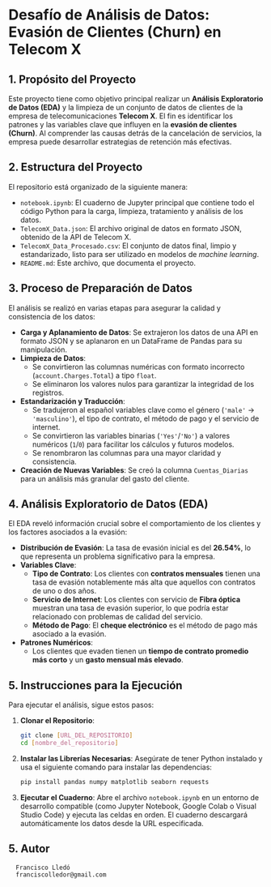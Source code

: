 # Desafío de Análisis de Datos: Evasión de Clientes (Churn) en Telecom X

## 1. Propósito del Proyecto

Este proyecto tiene como objetivo principal realizar un **Análisis Exploratorio de Datos (EDA)** y la limpieza de un conjunto de datos de clientes de la empresa de telecomunicaciones **Telecom X**. El fin es identificar los patrones y las variables clave que influyen en la **evasión de clientes (Churn)**. Al comprender las causas detrás de la cancelación de servicios, la empresa puede desarrollar estrategias de retención más efectivas.

## 2. Estructura del Proyecto
El repositorio está organizado de la siguiente manera:

* `notebook.ipynb`: El cuaderno de Jupyter principal que contiene todo el código Python para la carga, limpieza, tratamiento y análisis de los datos.
* `TelecomX_Data.json`: El archivo original de datos en formato JSON, obtenido de la API de Telecom X.
* `TelecomX_Data_Procesado.csv`: El conjunto de datos final, limpio y estandarizado, listo para ser utilizado en modelos de *machine learning*.
* `README.md`: Este archivo, que documenta el proyecto.

## 3. Proceso de Preparación de Datos

El análisis se realizó en varias etapas para asegurar la calidad y consistencia de los datos:

* **Carga y Aplanamiento de Datos**: Se extrajeron los datos de una API en formato JSON y se aplanaron en un DataFrame de Pandas para su manipulación.
* **Limpieza de Datos**:
    * Se convirtieron las columnas numéricas con formato incorrecto (`account.Charges.Total`) a tipo `float`.
    * Se eliminaron los valores nulos para garantizar la integridad de los registros.
* **Estandarización y Traducción**:
    * Se tradujeron al español variables clave como el género (`'male'` -> `'masculino'`), el tipo de contrato, el método de pago y el servicio de internet.
    * Se convirtieron las variables binarias (`'Yes'`/`'No'`) a valores numéricos (`1`/`0`) para facilitar los cálculos y futuros modelos.
    * Se renombraron las columnas para una mayor claridad y consistencia.
* **Creación de Nuevas Variables**: Se creó la columna `Cuentas_Diarias` para un análisis más granular del gasto del cliente.

## 4. Análisis Exploratorio de Datos (EDA)

El EDA reveló información crucial sobre el comportamiento de los clientes y los factores asociados a la evasión:

* **Distribución de Evasión**: La tasa de evasión inicial es del **26.54%**, lo que representa un problema significativo para la empresa.
* **Variables Clave**:
    * **Tipo de Contrato**: Los clientes con **contratos mensuales** tienen una tasa de evasión notablemente más alta que aquellos con contratos de uno o dos años. 
    * **Servicio de Internet**: Los clientes con servicio de **Fibra óptica** muestran una tasa de evasión superior, lo que podría estar relacionado con problemas de calidad del servicio. 
    * **Método de Pago**: El **cheque electrónico** es el método de pago más asociado a la evasión.
* **Patrones Numéricos**:
    * Los clientes que evaden tienen un **tiempo de contrato promedio más corto** y un **gasto mensual más elevado**. 

## 5. Instrucciones para la Ejecución

Para ejecutar el análisis, sigue estos pasos:
1.  **Clonar el Repositorio**:
    ```bash
    git clone [URL_DEL_REPOSITORIO]
    cd [nombre_del_repositorio]
    ```
2.  **Instalar las Librerías Necesarias**: Asegúrate de tener Python instalado y usa el siguiente comando para instalar las dependencias:
    ```bash
    pip install pandas numpy matplotlib seaborn requests
    ```
3.  **Ejecutar el Cuaderno**: Abre el archivo `notebook.ipynb` en un entorno de desarrollo compatible (como Jupyter Notebook, Google Colab o Visual Studio Code) y ejecuta las celdas en orden. El cuaderno descargará automáticamente los datos desde la URL especificada.

## 5. Autor
      Francisco Lledó
      franciscolledor@gmail.com
